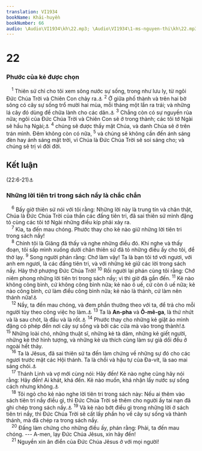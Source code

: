 ```yaml
---
translation: VI1934
bookName: Khải-huyền 
bookNumber: 66
audio: \Audio\VI1934\kh\22.mp3; \Audio\VI1934\1-ms-nguyen-thi\kh\22.mp3; \Audio\VI1934\2-ms-david-dong\kh\22.mp3
---
```


<div class="title"><h1>22</h1><h3>Phước của kẻ được chọn</h3></div>
<span class="verse kh_22_1"> <sup>1</sup> Thiên sứ chỉ cho tôi xem sông nước sự sống, trong như lưu ly, từ ngôi Đức Chúa Trời và Chiên Con chảy ra.<a data-toggle="tooltip" data-placement="bottom" title="Exe 47:1; Xa 14:8">⚓</a></span>
<span class="verse kh_22_2"><sup>2</sup> Ở giữa phố thành và trên hai bờ sông có cây sự sống trổ mười hai mùa, mỗi tháng một lần ra trái; và những lá cây đó dùng để chữa lành cho các dân.<a data-toggle="tooltip" data-placement="bottom" title="Sa 2:9 ">⚓</a></span>
<span class="verse kh_22_3"><sup>3</sup> Chẳng còn có sự nguyền rủa nữa; ngôi của Đức Chúa Trời và Chiên Con sẽ ở trong thành; các tôi tớ Ngài sẽ hầu hạ Ngài;<a data-toggle="tooltip" data-placement="bottom" title="Xa 14:11; Sa 3:17">⚓</a></span>
<span class="verse kh_22_4"><sup>4</sup> chúng sẽ được thấy mặt Chúa, và danh Chúa sẽ ở trên trán mình. Đêm không còn có nữa, </span>
<span class="verse kh_22_5"><sup>5</sup> và chúng sẽ không cần đến ánh sáng đèn hay ánh sáng mặt trời, vì Chúa là Đức Chúa Trời sẽ soi sáng cho; và chúng sẽ trị vì đời đời. <br/></span>
<div class="title"><h2>Kết luận</h2><p>(22:6-21)<a data-toggle="tooltip" data-placement="bottom" title="Es 60:19; Da 7:18">⚓</a></p><h3>Những lời tiên tri trong sách nầy là chắc chắn</h3></div>
<span class="verse kh_22_6"> <sup>6</sup> Bấy giờ thiên sứ nói với tôi rằng: Những lời này là trung tín và chân thật, Chúa là Đức Chúa Trời của thần các đấng tiên tri, đã sai thiên sứ mình đặng tỏ cùng các tôi tớ Ngài những điều kíp phải xảy ra. <br/></span>
<span class="verse kh_22_7"> <sup>7</sup> Kìa, ta đến mau chóng. Phước thay cho kẻ nào giữ những lời tiên tri trong sách nầy! <br/></span>
<span class="verse kh_22_8"> <sup>8</sup> Chính tôi là Giăng đã thấy và nghe những điều đó. Khi nghe và thấy đoạn, tôi sấp mình xuống dưới chân thiên sứ đã tỏ những điều ấy cho tôi, để thờ lạy. </span>
<span class="verse kh_22_9"><sup>9</sup> Song người phán rằng: Chớ làm vậy! Ta là bạn tôi tớ với ngươi, với anh em ngươi, là các đấng tiên tri, và với những kẻ giữ các lời trong sách nầy. Hãy thờ phượng Đức Chúa Trời! </span>
<span class="verse kh_22_10"><sup>10</sup> Rồi người lại phán cùng tôi rằng: Chớ niêm phong những lời tiên tri trong sách nầy; vì thì giờ đã gần đến. </span>
<span class="verse kh_22_11"><sup>11</sup> Kẻ nào không công bình, cứ không công bình nữa; kẻ nào ô uế, cứ còn ô uế nữa; kẻ nào công bình, cứ làm điều công bình nữa; kẻ nào là thánh, cứ làm nên thánh nữa!<a data-toggle="tooltip" data-placement="bottom" title="Da 12:10">⚓</a><br/></span>
<span class="verse kh_22_12"> <sup>12</sup> Nầy, ta đến mau chóng, và đem phần thưởng theo với ta, để trả cho mỗi người tùy theo công việc họ làm.<a data-toggle="tooltip" data-placement="bottom" title="Es 40:10; 62:11; Thi 28:4; Gie 17:10">⚓</a></span>
<span class="verse kh_22_13"><sup>13</sup> Ta là <strong>An-pha</strong> và <strong>Ô-mê-ga</strong>, là thứ nhứt và là sau chót, là đầu và là rốt.<a data-toggle="tooltip" data-placement="bottom" title="Kh 1:8,17; 2:8; Es 44:6; 48:12">⚓</a></span>
<span class="verse kh_22_14"><sup>14</sup> Phước thay cho những kẻ giặt áo mình đặng có phép đến nơi cây sự sống và bởi các cửa mà vào trong thành!<a data-toggle="tooltip" data-placement="bottom" title="Sa 2:9; 3:22">⚓</a></span>
<span class="verse kh_22_15"><sup>15</sup> Những loài chó, những thuật sĩ, những kẻ tà dâm, những kẻ giết người, những kẻ thờ hình tượng, và những kẻ ưa thích cùng làm sự giả dối đều ở ngoài hết thảy. <br/></span>
<span class="verse kh_22_16"> <sup>16</sup> Ta là Jêsus, đã sai thiên sứ ta đến làm chứng về những sự đó cho các ngươi trước mặt các Hội thánh. Ta là chồi và hậu tự của Đa-vít, là sao mai sáng chói.<a data-toggle="tooltip" data-placement="bottom" title="Es 11:1,10">⚓</a><br/></span>
<span class="verse kh_22_17"> <sup>17</sup> Thánh Linh và vợ mới cùng nói: Hãy đến! Kẻ nào nghe cũng hãy nói rằng: Hãy đến! Ai khát, khá đến. Kẻ nào muốn, khá nhận lấy nước sự sống cách nhưng không.<a data-toggle="tooltip" data-placement="bottom" title="Es 55:1">⚓</a><br/></span>
<span class="verse kh_22_18"> <sup>18</sup> Tôi ngỏ cho kẻ nào nghe lời tiên tri trong sách này: Nếu ai thêm vào sách tiên tri nầy điều gì, thì Đức Chúa Trời sẽ thêm cho người ấy tai nạn đã ghi chép trong sách nầy.<a data-toggle="tooltip" data-placement="bottom" title="Phu 4:2; 12:32">⚓</a></span>
<span class="verse kh_22_19"><sup>19</sup> Và kẻ nào bớt điều gì trong những lời ở sách tiên tri nầy, thì Đức Chúa Trời sẽ cất lấy phần họ về cây sự sống và thành thánh, mà đã chép ra trong sách nầy. <br/></span>
<span class="verse kh_22_20"> <sup>20</sup> Đấng làm chứng cho những điều ấy, phán rằng: Phải, ta đến mau chóng. --- A-men, lạy Đức Chúa Jêsus, xin hãy đến! <br/></span>
<span class="verse kh_22_21"> <sup>21</sup> Nguyền xin ân điển của Đức Chúa Jêsus ở với mọi người! <br/></span>
